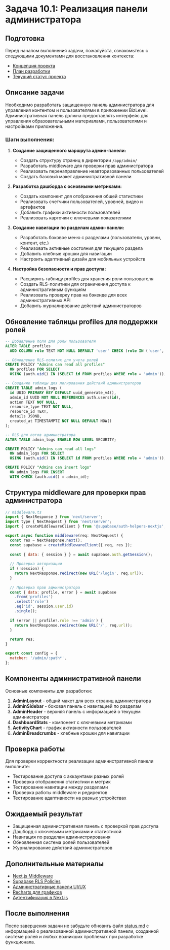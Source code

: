 # Задача 10.1: Реализация панели администратора

## Подготовка

Перед началом выполнения задачи, пожалуйста, ознакомьтесь с следующими документами для восстановления контекста:
- [Концепция проекта](../docs/bizlevel-concept.md)
- [План разработки](../docs/development-plan.md)
- [Текущий статус проекта](../docs/status.md)

## Описание задачи

Необходимо разработать защищенную панель администратора для управления контентом и пользователями в приложении BizLevel. Административная панель должна предоставлять интерфейс для управления образовательными материалами, пользователями и настройками приложения.

### Шаги выполнения:

1. **Создание защищенного маршрута админ-панели:**
   - Создать структуру страниц в директории `/app/admin/`
   - Разработать middleware для проверки прав администратора
   - Реализовать перенаправление неавторизованных пользователей
   - Создать базовый макет административной панели

2. **Разработка дашборда с основными метриками:**
   - Создать компонент для отображения общей статистики
   - Реализовать счетчики пользователей, уровней, видео и артефактов
   - Добавить графики активности пользователей
   - Реализовать карточки с ключевыми показателями

3. **Создание навигации по разделам админ-панели:**
   - Разработать боковое меню с разделами (пользователи, уровни, контент, etc.)
   - Реализовать активные состояния для текущего раздела
   - Добавить хлебные крошки для навигации
   - Настроить адаптивный дизайн для мобильных устройств

4. **Настройка безопасности и прав доступа:**
   - Расширить таблицу profiles для хранения роли пользователя
   - Создать RLS-политики для ограничения доступа к административным функциям
   - Реализовать проверку прав на бэкенде для всех административных API
   - Добавить журналирование действий администраторов

## Обновление таблицы profiles для поддержки ролей

```sql
-- Добавление поля для роли пользователя
ALTER TABLE profiles
  ADD COLUMN role TEXT NOT NULL DEFAULT 'user' CHECK (role IN ('user', 'admin', 'editor'));

-- Обновление RLS-политик для учета ролей
CREATE POLICY "Admins can read all profiles"
  ON profiles FOR SELECT
  USING (auth.uid() IN (SELECT id FROM profiles WHERE role = 'admin'));

-- Создание таблицы для логирования действий администраторов
CREATE TABLE admin_logs (
  id UUID PRIMARY KEY DEFAULT uuid_generate_v4(),
  admin_id UUID NOT NULL REFERENCES auth.users(id),
  action TEXT NOT NULL,
  resource_type TEXT NOT NULL,
  resource_id TEXT,
  details JSONB,
  created_at TIMESTAMPTZ NOT NULL DEFAULT NOW()
);

-- RLS для логов администратора
ALTER TABLE admin_logs ENABLE ROW LEVEL SECURITY;

CREATE POLICY "Admins can read all logs"
  ON admin_logs FOR SELECT
  USING (auth.uid() IN (SELECT id FROM profiles WHERE role = 'admin'));

CREATE POLICY "Admins can insert logs"
  ON admin_logs FOR INSERT
  WITH CHECK (auth.uid() = admin_id);
```

## Структура middleware для проверки прав администратора

```javascript
// middleware.ts
import { NextResponse } from 'next/server';
import type { NextRequest } from 'next/server';
import { createMiddlewareClient } from '@supabase/auth-helpers-nextjs';

export async function middleware(req: NextRequest) {
  const res = NextResponse.next();
  const supabase = createMiddlewareClient({ req, res });
  
  const { data: { session } } = await supabase.auth.getSession();
  
  // Проверка авторизации
  if (!session) {
    return NextResponse.redirect(new URL('/login', req.url));
  }
  
  // Проверка прав администратора
  const { data: profile, error } = await supabase
    .from('profiles')
    .select('role')
    .eq('id', session.user.id)
    .single();
  
  if (error || profile?.role !== 'admin') {
    return NextResponse.redirect(new URL('/', req.url));
  }
  
  return res;
}

export const config = {
  matcher: '/admin/:path*',
};
```

## Компоненты административной панели

Основные компоненты для разработки:
1. **AdminLayout** - общий макет для всех страниц администратора
2. **AdminSidebar** - боковая панель с навигацией по разделам
3. **AdminHeader** - верхняя панель с информацией о текущем администраторе
4. **DashboardStats** - компонент с ключевыми метриками
5. **ActivityChart** - график активности пользователей
6. **AdminBreadcrumbs** - хлебные крошки для навигации

## Проверка работы

Для проверки корректности реализации административной панели выполните:
- Тестирование доступа с аккаунтами разных ролей
- Проверка отображения статистики и метрик
- Тестирование навигации между разделами
- Проверка работы middleware и редиректов
- Тестирование адаптивности на разных устройствах

## Ожидаемый результат

- Защищенная административная панель с проверкой прав доступа
- Дашборд с ключевыми метриками и статистикой
- Навигация по разделам администрирования
- Обновленная система ролей пользователей
- Журналирование действий администраторов

## Дополнительные материалы

- [Next.js Middleware](https://nextjs.org/docs/app/building-your-application/routing/middleware)
- [Supabase RLS Policies](https://supabase.com/docs/guides/auth/row-level-security)
- [Административные панели UI/UX](https://dribbble.com/tags/admin_dashboard)
- [Recharts для графиков](https://recharts.org/en-US/)
- [Аутентификация в Next.js](https://supabase.com/docs/guides/auth/auth-helpers/nextjs)

## После выполнения

После завершения задачи не забудьте обновить файл [status.md](../docs/status.md) с информацией о реализованной административной панели, созданной системе ролей и любых возникших проблемах при разработке функционала. 